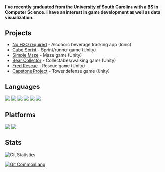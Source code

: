 #### I've recently graduated from the University of South Carolina with a BS in Computer Science. I have an interest in game development as well as data visualization.

## Projects
* [No H2O required](https://github.com/Zark247/NoH20Required) - Alcoholic beverage tracking app (Ionic)
* [Cube Sprint](https://zark247.github.io/Cube-Sprint/) - Sprint/runner game (Unity)
* [Simple Maze](https://zark247.github.io/Simple-Maze/) - Maze game (Unity)
* [Bear Collector](https://zark247.itch.io/xplorer) - Collectables/walking game (Unity)
* [Fred Rescue](https://zark247.itch.io/fred-rescue) - Rescue game (Unity)
* [Capstone Project](https://zark247.itch.io/astrovibe-attackpod) - Tower defense game (Unity)

## Languages
[![](https://img.shields.io/badge/-C%23-239120?logo=c-sharp&style=for-the-badge)](https://dotnet.microsoft.com/learn/csharp) 
[![](https://img.shields.io/badge/c%2B%2B-%233696CF?style=for-the-badge&logo=c%2B%2B&logoColor=white)](https://www.cplusplus.com) 
[![](https://img.shields.io/badge/-Java-007396?logo=java&style=for-the-badge)](https://www.java.com) 
[![](https://img.shields.io/badge/javascript%20-%23323330.svg?style=for-the-badge&logo=javascript)](https://www.javascript.com) 
[![](https://img.shields.io/badge/typescript-%23007ACC.svg?style=for-the-badge&logo=typescript&logoColor=white)](https://www.typescriptlang.org) 
[![](https://img.shields.io/badge/html5%20-%23E34F26.svg?style=for-the-badge&logo=html5&logoColor=white)](https://www.w3schools.com) 
<!--[![](https://img.shields.io/badge/-Python-3776AB?logo=python&logoColor=white&style=for-the-badge)](https://www.python.org) -->
## Platforms
[![](https://img.shields.io/badge/-Unity-000000?logo=unity&style=for-the-badge)](https://unity.com)
[![](https://img.shields.io/badge/-Ionic-3880FF?logo=ionic&logoColor=white&style=for-the-badge)](https://ionicframework.com)

## Stats
![Git Statistics](https://github-readme-stats.vercel.app/api?username=Zark247&show_icons=true&theme=tokyonight&include_all_commits=true&count_private=true&hide_border=true)

[![Git CommonLang](https://github-readme-stats.vercel.app/api/top-langs/?username=Zark247&hide_border=true&layout=compact&theme=tokyonight)](https://github.com/anuraghazra/github-readme-stats)

<!--
**Zark247/Zark247** is a ✨ _special_ ✨ repository because its `README.md` (this file) appears on your GitHub profile.

Here are some ideas to get you started:

- 🔭 I’m currently working on ...
- 🌱 I’m currently learning ...
- 👯 I’m looking to collaborate on ...
- 🤔 I’m looking for help with ...
- 💬 Ask me about ...
- 📫 How to reach me: ...
- 😄 Pronouns: ...
- ⚡ Fun fact: ...
-->
